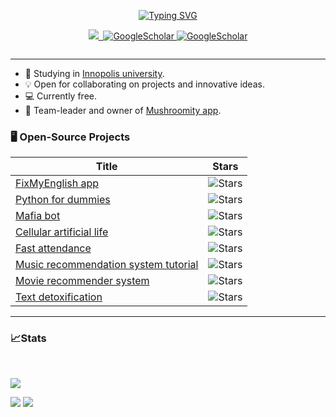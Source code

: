 <p align="center">
<a href="https://github.com/Zener085"><img src="https://readme-typing-svg.demolab.com?font=Lexend&weight=300&duration=3000&pause=100&color=28FFCA&center=true&vCenter=true&multiline=true&repeat=false&width=500&height=85&lines=Hello!+My+name+is+Zener;Student%7CData+Scientist%7CResearcher;AI%7CBots" alt="Typing SVG"/></a>
</p>
<p align="center">

<a href="https://drive.google.com/file/d/1m9JPCtbuv-l-GtdbvijRH2R22w1UtA9h/view?usp=sharing">
    <img src="https://img.shields.io/badge/CV(PDF)-blue?style=flat-square">
</a>
<a href="mailto:timophydidenko@gmail.com">
    <img src="https://img.shields.io/badge/-Email-red?style=flat-square&logo=gmail&logoColor=white" alt="">
</a>
<a href='https://calendly.com/timofeymine/meeting' target="_blank">
    <img alt='GoogleScholar' src='https://img.shields.io/badge/Calendly-100000?style=flat&logo=calendly&logoColor=white&&color=0181FF'>
</a>
<a href='https://leetcode.com/Zener085/' target="_blank">
    <img alt='GoogleScholar' src='https://img.shields.io/badge/dynamic/json?style=flat&labelColor=black&color=%23ffa116&label=Solved&query=solvedOverTotal&url=https%3A%2F%2Fleetcode-badge.vercel.app%2Fapi%2Fusers%2FZener085&logo=leetcode&logoColor=yellow'>
</a>
</p>
<p align="center">
<!-- <a href="https://github.com/Zener085">
    <img src="https://github-readme-stats.vercel.app/api?username=zener085&show_icons=true&count_private=true&show_icons=true&hide_border=true&hide_title=true&card_width=300px&hide_rank=true&bg_color=00000000&theme=dracula">
</a> -->
<a href="https://github.com/Zener085">
    <img src="https://github-stats-alpha.vercel.app/api?username=zener085&cc=22272e&tc=37BCF6&ic=fff&bc=0000" alt="">
</a>
</p>

---

* 📖 Studying in [Innopolis university](https://innopolis.university/en/).
* 💡 Open for collaborating on projects and innovative ideas.
* 💻 Currently free.
* 🍄 Team-leader and owner of [Mushroomity app](https://capstone.innopolis.university/docs/groups/mushroomity/).

### 🖥️ Open-Source Projects ###

| Title                                                                                                    | Stars                                                                                                                                         |
|----------------------------------------------------------------------------------------------------------|-----------------------------------------------------------------------------------------------------------------------------------------------|
| [FixMyEnglish app](https://github.com/InnoSWP/FixMyEnglish_Group1)                                       | <img alt="Stars" src="https://img.shields.io/github/stars/InnoSWP/FixMyEnglish_Group1?style=flat-square&labelColor=black"/>                   |
| [Python for dummies](https://github.com/Zeneriode/Python-for-dummies)                                    | <img alt="Stars" src="https://img.shields.io/github/stars/Zeneriode/Python-for-dummies?style=flat-square&labelColor=black"/>                  |
| [Mafia bot](https://github.com/Zener085/InnoMafiaBot)                                                    | <img alt="Stars" src="https://img.shields.io/github/stars/Zener085/InnoMafiaBot?style=flat-square&labelColor=black"/>                         |
| [Cellular artificial life](https://github.com/xFonzie/cellurar-artificial-life)                          | <img alt="Stars" src="https://img.shields.io/github/stars/xFonzie/cellurar-artificial-life?style=flat-square&labelColor=black"/>              |
| [Fast attendance](https://github.com/Zener085/fast-attendance)                                           | <img alt="Stars" src="https://img.shields.io/github/stars/Zener085/fast-attendance?style=flat-square&labelColor=black"/>                      |
| [Music recommendation system tutorial](https://github.com/Zener085/music-recommendation-system-tutorial) | <img alt="Stars" src="https://img.shields.io/github/stars/Zener085/music-recommendation-system-tutorial?style=flat-square&labelColor=black"/> |
| [Movie recommender system](https://github.com/Zener085/movie-recommender-system)                         | <img alt="Stars" src="https://img.shields.io/github/stars/Zener085/movie-recommender-system?style=flat-square&labelColor=black"/>             |
| [Text detoxification](https://github.com/Zener085/text-detoxification)                                   | <img alt="Stars" src="https://img.shields.io/github/stars/Zener085/text-detoxification?style=flat-square&labelColor=black"/>                  |

---

### 📈Stats ###

<br>

![](http://github-profile-summary-cards.vercel.app/api/cards/profile-details?username=zener085&theme=dracula)

![](http://github-profile-summary-cards.vercel.app/api/cards/repos-per-language?username=zener085&theme=dracula)
![](http://github-profile-summary-cards.vercel.app/api/cards/most-commit-language?username=zener085&theme=dracula)

<br>
